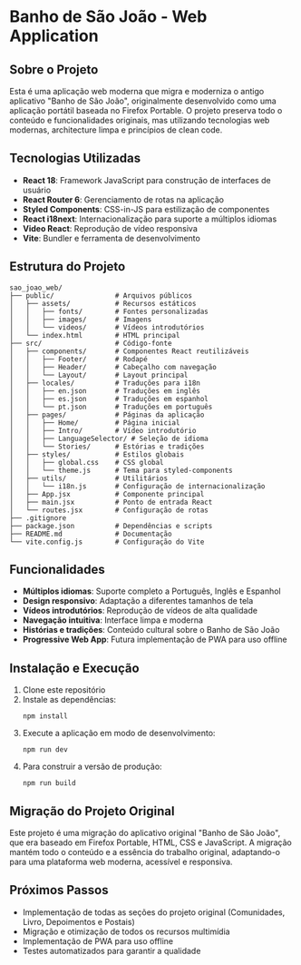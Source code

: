 # Banho de São João - Web Application

## Sobre o Projeto

Esta é uma aplicação web moderna que migra e moderniza o antigo aplicativo "Banho de São João", originalmente desenvolvido como uma aplicação portátil baseada no Firefox Portable. O projeto preserva todo o conteúdo e funcionalidades originais, mas utilizando tecnologias web modernas, architecture limpa e princípios de clean code.

## Tecnologias Utilizadas

- **React 18**: Framework JavaScript para construção de interfaces de usuário
- **React Router 6**: Gerenciamento de rotas na aplicação
- **Styled Components**: CSS-in-JS para estilização de componentes
- **React i18next**: Internacionalização para suporte a múltiplos idiomas
- **Video React**: Reprodução de vídeo responsiva
- **Vite**: Bundler e ferramenta de desenvolvimento

## Estrutura do Projeto

```
sao_joao_web/
├── public/               # Arquivos públicos
│   ├── assets/           # Recursos estáticos
│   │   ├── fonts/        # Fontes personalizadas
│   │   ├── images/       # Imagens 
│   │   └── videos/       # Vídeos introdutórios
│   └── index.html        # HTML principal
├── src/                  # Código-fonte
│   ├── components/       # Componentes React reutilizáveis
│   │   ├── Footer/       # Rodapé
│   │   ├── Header/       # Cabeçalho com navegação
│   │   └── Layout/       # Layout principal
│   ├── locales/          # Traduções para i18n
│   │   ├── en.json       # Traduções em inglês
│   │   ├── es.json       # Traduções em espanhol
│   │   └── pt.json       # Traduções em português
│   ├── pages/            # Páginas da aplicação
│   │   ├── Home/         # Página inicial
│   │   ├── Intro/        # Vídeo introdutório
│   │   ├── LanguageSelector/ # Seleção de idioma
│   │   └── Stories/      # Estórias e tradições
│   ├── styles/           # Estilos globais
│   │   ├── global.css    # CSS global
│   │   └── theme.js      # Tema para styled-components
│   ├── utils/            # Utilitários
│   │   └── i18n.js       # Configuração de internacionalização
│   ├── App.jsx           # Componente principal
│   ├── main.jsx          # Ponto de entrada React
│   └── routes.jsx        # Configuração de rotas
├── .gitignore           
├── package.json          # Dependências e scripts
├── README.md             # Documentação
└── vite.config.js        # Configuração do Vite
```

## Funcionalidades

- **Múltiplos idiomas**: Suporte completo a Português, Inglês e Espanhol
- **Design responsivo**: Adaptação a diferentes tamanhos de tela
- **Vídeos introdutórios**: Reprodução de vídeos de alta qualidade
- **Navegação intuitiva**: Interface limpa e moderna
- **Histórias e tradições**: Conteúdo cultural sobre o Banho de São João
- **Progressive Web App**: Futura implementação de PWA para uso offline

## Instalação e Execução

1. Clone este repositório
2. Instale as dependências:
   ```
   npm install
   ```
3. Execute a aplicação em modo de desenvolvimento:
   ```
   npm run dev
   ```
4. Para construir a versão de produção:
   ```
   npm run build
   ```

## Migração do Projeto Original

Este projeto é uma migração do aplicativo original "Banho de São João", que era baseado em Firefox Portable, HTML, CSS e JavaScript. A migração mantém todo o conteúdo e a essência do trabalho original, adaptando-o para uma plataforma web moderna, acessível e responsiva.

## Próximos Passos

- Implementação de todas as seções do projeto original (Comunidades, Livro, Depoimentos e Postais)
- Migração e otimização de todos os recursos multimídia
- Implementação de PWA para uso offline
- Testes automatizados para garantir a qualidade
